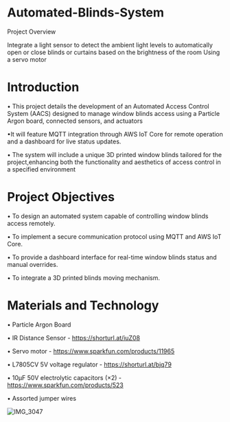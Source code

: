 # Automated-Blinds-System

Project Overview 
 
Integrate a light sensor to detect the ambient light levels to automatically open or close blinds or curtains based on the brightness of the room Using a servo motor

# Introduction

• This project details the development of an Automated Access Control System (AACS) designed to manage window blinds access using a Particle Argon board, connected sensors, and actuators

•It will feature MQTT integration through AWS IoT Core for remote operation and a dashboard for live status updates.

• The system will include a unique 3D printed window blinds tailored for the project,enhancing both the functionality and aesthetics of access control in a specified environment

# Project Objectives

• To design an automated system capable of controlling window blinds access remotely.

• To implement a secure communication protocol using MQTT and AWS IoT Core.

• To provide a dashboard interface for real-time window blinds status and manual overrides.

• To integrate a 3D printed blinds moving mechanism.

# Materials and Technology

• Particle Argon Board

• IR Distance Sensor - https://shorturl.at/iuZ08

• Servo motor - https://www.sparkfun.com/products/11965

• L7805CV 5V voltage regulator - https://shorturl.at/bjq79

• 10μF 50V electrolytic capacitors (×2) -https://www.sparkfun.com/products/523

• Assorted jumper wires

![IMG_3047](https://github.com/adaudaa/Automated-Blinds-System/assets/116843288/c6142513-e66e-4b9e-83a4-e1b951fdafc7)




